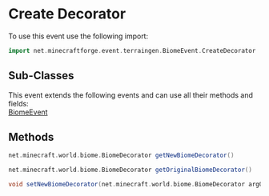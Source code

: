 # Create Decorator

To use this event use the following import:
```groovy
import net.minecraftforge.event.terraingen.BiomeEvent.CreateDecorator
```

## Sub-Classes
This event extends the following events and can use all their methods and fields: <br>
[BiomeEvent](biome_event.md)

## Methods
```groovy
net.minecraft.world.biome.BiomeDecorator getNewBiomeDecorator()
```

```groovy
net.minecraft.world.biome.BiomeDecorator getOriginalBiomeDecorator()
```

```groovy
void setNewBiomeDecorator(net.minecraft.world.biome.BiomeDecorator arg0)
```
